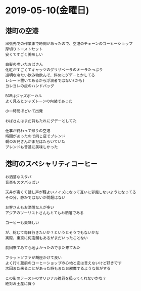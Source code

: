# 2019-05-10(金曜日)

## 港町の空港

    出張先での作業まで時間があったので、空港のチェーンのコーヒーショップ
    厚切りトーストセット
    安くてすごく美味しい

    白髪の老いたおばさん
    化粧がすごくてキャッツのグリザベーラのオーラたっぷり
    透明な冷たい飲み物飲んで、斜めにグデーとかしてる
    レシート置いてあるから浮浪者ではない(かも)
    ヨレヨレの皮のハンドバッグ

    BGMはジャズボーカル
    よく見るとジャズトーンの内装であった

    小一時間ほどいて出発

    おばさんはまだ背もたれにグデーとしてた

    仕事が終わって帰りの空港
    時間があったので同じ店でブレンド
    朝のお兄さんがまだはたらいていた
    ブレンドも普通に美味しかった

## 港町のスペシャリティコーヒー

    お洒落なスタバ
    音楽もスタバっぽい

    天井が高くて話し声が程よいノイズになって互いに邪魔しないようになってる
    その分、静かではないが問題はない

    お客さんもお洒落な人が多い
    アジアのツーリストさんもとてもお洒落である

    コーヒーも美味しい

    が、総じて毎日行きたいか？というとそうでもないかな
    実際、東京に何店舗もあるがまだいったことない

    前回来てみて心地よかったのでまた来てみた

    フラットソファが胡座かけて良い
    よく行く蔵前のコーヒーショップの心地と迄は言えないけど好きです
    次回また来ることがあった時もまたお邪魔するような気がする

    この街のテーストのオリジナル雑貨を扱ってくれないかな？
    絶対お土産に買う
